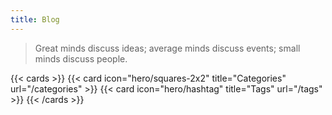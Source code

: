 ```yaml
---
title: Blog
---
```


> Great minds discuss ideas; average minds discuss events; small minds discuss people.

{{< cards >}}
  {{< card icon="hero/squares-2x2" title="Categories" url="/categories" >}}
  {{< card icon="hero/hashtag" title="Tags" url="/tags" >}}
{{< /cards >}}
